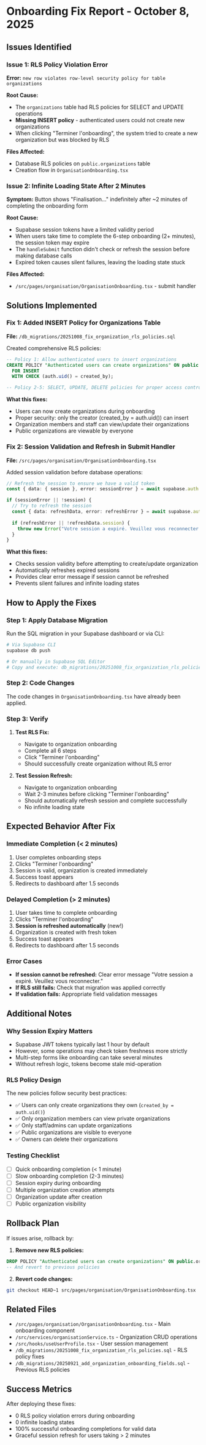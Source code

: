 # Onboarding Fix Report - October 8, 2025

## Issues Identified

### Issue 1: RLS Policy Violation Error
**Error:** `new row violates row-level security policy for table organizations`

**Root Cause:**
- The `organizations` table had RLS policies for SELECT and UPDATE operations
- **Missing INSERT policy** - authenticated users could not create new organizations
- When clicking "Terminer l'onboarding", the system tried to create a new organization but was blocked by RLS

**Files Affected:**
- Database RLS policies on `public.organizations` table
- Creation flow in `OrganisationOnboarding.tsx`

### Issue 2: Infinite Loading State After 2 Minutes
**Symptom:** Button shows "Finalisation..." indefinitely after ~2 minutes of completing the onboarding form

**Root Cause:**
- Supabase session tokens have a limited validity period
- When users take time to complete the 6-step onboarding (2+ minutes), the session token may expire
- The `handleSubmit` function didn't check or refresh the session before making database calls
- Expired token causes silent failures, leaving the loading state stuck

**Files Affected:**
- `/src/pages/organisation/OrganisationOnboarding.tsx` - submit handler

## Solutions Implemented

### Fix 1: Added INSERT Policy for Organizations Table

**File:** `/db_migrations/20251008_fix_organization_rls_policies.sql`

Created comprehensive RLS policies:

```sql
-- Policy 1: Allow authenticated users to insert organizations
CREATE POLICY "Authenticated users can create organizations" ON public.organizations
  FOR INSERT 
  WITH CHECK (auth.uid() = created_by);

-- Policy 2-5: SELECT, UPDATE, DELETE policies for proper access control
```

**What this fixes:**
- Users can now create organizations during onboarding
- Proper security: only the creator (created_by = auth.uid()) can insert
- Organization members and staff can view/update their organizations
- Public organizations are viewable by everyone

### Fix 2: Session Validation and Refresh in Submit Handler

**File:** `/src/pages/organisation/OrganisationOnboarding.tsx`

Added session validation before database operations:

```typescript
// Refresh the session to ensure we have a valid token
const { data: { session }, error: sessionError } = await supabase.auth.getSession();

if (sessionError || !session) {
  // Try to refresh the session
  const { data: refreshData, error: refreshError } = await supabase.auth.refreshSession();
  
  if (refreshError || !refreshData.session) {
    throw new Error("Votre session a expiré. Veuillez vous reconnecter.");
  }
}
```

**What this fixes:**
- Checks session validity before attempting to create/update organization
- Automatically refreshes expired sessions
- Provides clear error message if session cannot be refreshed
- Prevents silent failures and infinite loading states

## How to Apply the Fixes

### Step 1: Apply Database Migration

Run the SQL migration in your Supabase dashboard or via CLI:

```bash
# Via Supabase CLI
supabase db push

# Or manually in Supabase SQL Editor
# Copy and execute: db_migrations/20251008_fix_organization_rls_policies.sql
```

### Step 2: Code Changes

The code changes in `OrganisationOnboarding.tsx` have already been applied.

### Step 3: Verify

1. **Test RLS Fix:**
   - Navigate to organization onboarding
   - Complete all 6 steps
   - Click "Terminer l'onboarding"
   - Should successfully create organization without RLS error

2. **Test Session Refresh:**
   - Navigate to organization onboarding
   - Wait 2-3 minutes before clicking "Terminer l'onboarding"
   - Should automatically refresh session and complete successfully
   - No infinite loading state

## Expected Behavior After Fix

### Immediate Completion (< 2 minutes)
1. User completes onboarding steps
2. Clicks "Terminer l'onboarding"
3. Session is valid, organization is created immediately
4. Success toast appears
5. Redirects to dashboard after 1.5 seconds

### Delayed Completion (> 2 minutes)
1. User takes time to complete onboarding
2. Clicks "Terminer l'onboarding"
3. **Session is refreshed automatically** (new!)
4. Organization is created with fresh token
5. Success toast appears
6. Redirects to dashboard after 1.5 seconds

### Error Cases
- **If session cannot be refreshed:** Clear error message "Votre session a expiré. Veuillez vous reconnecter."
- **If RLS still fails:** Check that migration was applied correctly
- **If validation fails:** Appropriate field validation messages

## Additional Notes

### Why Session Expiry Matters
- Supabase JWT tokens typically last 1 hour by default
- However, some operations may check token freshness more strictly
- Multi-step forms like onboarding can take several minutes
- Without refresh logic, tokens become stale mid-operation

### RLS Policy Design
The new policies follow security best practices:
- ✅ Users can only create organizations they own (`created_by = auth.uid()`)
- ✅ Only organization members can view private organizations
- ✅ Only staff/admins can update organizations
- ✅ Public organizations are visible to everyone
- ✅ Owners can delete their organizations

### Testing Checklist
- [ ] Quick onboarding completion (< 1 minute)
- [ ] Slow onboarding completion (2-3 minutes)
- [ ] Session expiry during onboarding
- [ ] Multiple organization creation attempts
- [ ] Organization update after creation
- [ ] Public organization visibility

## Rollback Plan

If issues arise, rollback by:

1. **Remove new RLS policies:**
```sql
DROP POLICY "Authenticated users can create organizations" ON public.organizations;
-- And revert to previous policies
```

2. **Revert code changes:**
```bash
git checkout HEAD~1 src/pages/organisation/OrganisationOnboarding.tsx
```

## Related Files

- `/src/pages/organisation/OrganisationOnboarding.tsx` - Main onboarding component
- `/src/services/organisationService.ts` - Organization CRUD operations
- `/src/hooks/useUserProfile.tsx` - User session management
- `/db_migrations/20251008_fix_organization_rls_policies.sql` - RLS policy fixes
- `/db_migrations/20250921_add_organization_onboarding_fields.sql` - Previous RLS policies

## Success Metrics

After deploying these fixes:
- 0 RLS policy violation errors during onboarding
- 0 infinite loading states
- 100% successful onboarding completions for valid data
- Graceful session refresh for users taking > 2 minutes
